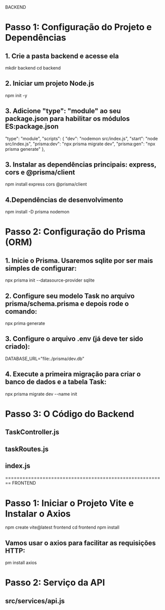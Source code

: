 BACKEND

# Passo 1: Configuração do Projeto e Dependências
## 1. Crie a pasta backend e acesse ela
mkdir backend
cd backend

## 2. Iniciar um projeto Node.js
npm init -y

## 3. Adicione "type": "module" ao seu package.json para habilitar os módulos ES:package.json
"type": "module",
  "scripts": {
    "dev": "nodemon src/index.js",
    "start": "node src/index.js",
    "prisma:dev": "npx prisma migrate dev",
    "prisma:gen": "npx prisma generate"
  },

## 3. Instalar as dependências principais: express, cors e @prisma/client
npm install express cors @prisma/client

## 4.Dependências de desenvolvimento
npm install -D prisma nodemon

# Passo 2: Configuração do Prisma (ORM)
## 1. Inicie o Prisma. Usaremos sqlite por ser mais simples de configurar:
npx prisma init --datasource-provider sqlite

## 2. Configure seu modelo Task no arquivo prisma/schema.prisma e depois rode o comando:
npx prima generate

## 3. Configure o arquivo .env (já deve ter sido criado):
DATABASE_URL="file:./prisma/dev.db"

## 4. Execute a primeira migração para criar o banco de dados e a tabela Task:
npx prisma migrate dev --name init

# Passo 3: O Código do Backend
## TaskController.js
## taskRoutes.js
## index.js

========================================================
FRONTEND

# Passo 1: Iniciar o Projeto Vite e Instalar o Axios
npm create vite@latest frontend
cd frontend
npm install

## Vamos usar o axios para facilitar as requisições HTTP:
pm install axios

# Passo 2: Serviço da API
## src/services/api.js